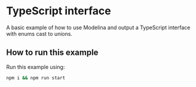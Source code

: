 # TypeScript interface

A basic example of how to use Modelina and output a TypeScript interface with enums cast to unions.

## How to run this example
Run this example using:

```sh
npm i && npm run start
```
